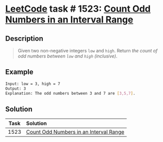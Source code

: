 # [LeetCode][leetcode] task # 1523: [Count Odd Numbers in an Interval Range][task]

Description
-----------

> Given two non-negative integers `low` and `high`.
> Return _the count of odd numbers between `low` and `high` (inclusive)_.

Example
-------

```sh
Input: low = 3, high = 7
Output: 3
Explanation: The odd numbers between 3 and 7 are [3,5,7].
```

Solution
--------

| Task | Solution                                           |
|:----:|:---------------------------------------------------|
| 1523 | [Count Odd Numbers in an Interval Range][solution] |


[leetcode]: <http://leetcode.com/>
[task]: <https://leetcode.com/problems/count-odd-numbers-in-an-interval-range/>
[solution]: <https://github.com/wellaxis/praxis-leetcode/blob/main/src/main/java/com/witalis/praxis/leetcode/task/h16/p1523/option/Practice.java>
